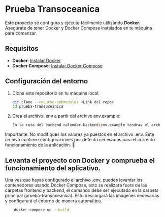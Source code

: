 # Prueba Transoceanica

Este proyecto se configura y ejecuta fácilmente utilizando **Docker**. Asegúrate de tener Docker y Docker Compose instalados en tu máquina para comenzar.

## Requisitos

- **Docker**: [Instalar Docker](https://docs.docker.com/get-docker/)
- **Docker Compose**: [Instalar Docker Compose](https://docs.docker.com/compose/install/)

## Configuración del entorno

1. Clona este repositorio en tu máquina local:

   ```bash
   git clone --recurse-submodules <Link del repo>
   cd prueba-transoceanica

2. Crea el archivo .env a partir del archivo env.example:
    ```bash
    En la ruta del backend calendar-backend\env.example tendras el archivo que deberas modificar.
  Importante: No modifiques los valores ya puestos en el archivo .env. Este archivo contiene configuraciones por defecto necesarias para el correcto funcionamiento de la aplicación. 🙂

## Levanta el proyecto con Docker y comprueba el funcionamiento del aplicativo.
   Una vez que hayas configurado el archivo .env, puedes levantar los contenedores usando Docker Compose, esto se realizara fuera de las carpetas frontend y backend, el comando debe ser ejecutado en la carpeta principal (prueba-transoceanica). Esto descargará las imágenes necesarias y configurará el entorno de manera automática.
  ```bash
      docker-compose up --build
  
